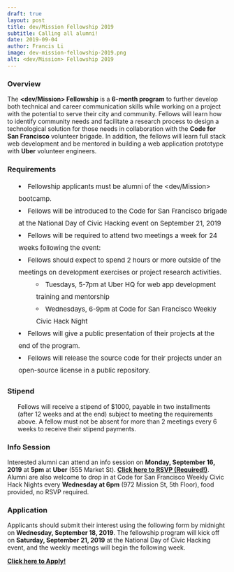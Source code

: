 ```yaml
---
draft: true
layout: post
title: dev/Mission Fellowship 2019
subtitle: Calling all alumni!
date: 2019-09-04
author: Francis Li
image: dev-mission-fellowship-2019.png
alt: <dev/Mission> Fellowship 2019
---
```

<h3><span class="c7">Overview</span></h3>
<p class="c2"><span>The </span><span class="c6"><b>&lt;dev/Mission&gt; Fellowship</b></span><span>&nbsp;is a </span><span class="c6"><b>6-month program</b></span><span>&nbsp;to further develop both technical and career communication skills while working on a project with the potential to serve their city and community. Fellows will learn how to identify community needs and facilitate a research process to design a technological solution for those needs in collaboration with the </span><span class="c6"><b>Code for San Francisco</b></span><span>&nbsp;volunteer brigade. In addition, the fellows will learn full stack web development and be mentored in building a web application prototype with </span><span class="c6"><b>Uber</b></span><span class="c1">&nbsp;volunteer engineers.</span></p>
<h3 class="c5" id="h.u5v64vdrxx0c"><span class="c7">Requirements</span></h3>
<ul class="c13 lst-kix_i9706g5iuf6n-0 start" style="list-style: inside disc; font-size: 15px; line-height: 28px;">
<li class="c0"><span class="c1">Fellowship applicants must be alumni of the &lt;dev/Mission&gt; bootcamp.</span></li>
<li class="c0"><span class="c1">Fellows will be introduced to the Code for San Francisco brigade at the National Day of Civic Hacking event on September 21, 2019</span></li>
<li class="c0"><span>Fellows will be </span><span>required</span><span class="c1">&nbsp;to attend two meetings a week for 24 weeks following the event:</span></li>
<li class="c0"><span class="c1">Fellows should expect to spend 2 hours or more outside of the meetings on development exercises or project research activities.</span>
<ul class="c13 lst-kix_i9706g5iuf6n-1 start" style="list-style: inside circle; margin-left: 1em;">
<li class="c2 c4"><span class="c1">Tuesdays, 5-7pm at Uber HQ for web app development training and mentorship</span></li>
<li class="c2 c4"><span class="c1">Wednesdays, 6-9pm at Code for San Francisco Weekly Civic Hack Night</span></li>
</ul>
</li>
<li class="c0"><span class="c1">Fellows will give a public presentation of their projects at the end of the program.</span></li>
<li class="c0"><span class="c1">Fellows will release the source code for their projects under an open-source license in a public repository.</span></li>
</ul>
<h3 class="c5" id="h.8qhsszjmevx0"><span class="c7">Stipend</span></h3>
<ul class="c13 lst-kix_16aozpbi6ufb-0 start">
<p><span>Fellows will receive a stipend of $1000, payable in two installments (after 12 weeks and at the end) subject to meeting the requirements above. A fellow must not be absent for more than </span><span>2 meetings every 6 </span><span class="c1">weeks to receive their stipend payments.</span></p>
</ul>
<h3 class="c5" id="h.6kmkdv20iek6"><span class="c7">Info Session</span></h3>
<p class="c2"><span>Interested alumni can attend an info session on </span><span class="c6"><b>Monday, September 16, 2019</b></span><span>&nbsp;at </span><span class="c6"><b>5pm</b></span><span>&nbsp;at </span><span class="c6"><b>Uber</b> </span><span>(555 Market St). </span><span class="c6 c9"><a class="c10" href="https://devmissionfellowship.splashthat.com/"><b>Click here to RSVP (Required!)</b></a></span><span>. </span><span>Alumni are also welcome to drop in at Code for San Francisco Weekly Civic Hack Nights every </span><span><b>Wednesday at 6pm</b></span><span class="c6">&nbsp;</span><span>(972 Mission St, 5th Floor), food provided, no RSVP required.</span></p>
<h3 class="c5" id="h.gqj75w8n1et4"><span class="c7">Application</span></h3>
<p class="c2"><span>Applicants should submit their interest using the following form by midnight on </span><span class="c6"><b>Wednesday, September 18, 2019</b></span><span>. The fellowship program will kick off on </span><span class="c6"><b>Saturday, September 21, 2019</b></span><span class="c1">&nbsp;at the National Day of Civic Hacking event, and the weekly meetings will begin the following week.</span></p><p class="c11"><span class="c9 c6"><a class="c10" href="https://forms.gle/D1muooen7k1s9VhK7"><b>Click here to Apply!</b></a></span></p>
